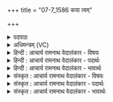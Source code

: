 +++
title = "07-7_1586 कया त्वम्"

+++
<details><summary>पदपाठः</summary>

क꣡या꣢꣯। त्वम्। नः꣣। ऊत्या꣢। अ꣡भि꣢। प्र। म꣣न्दसे। वृषन्। क꣡या꣢꣯। स्तो꣣तृ꣡भ्यः꣢। आ। भ꣣र। १५८६।
</details>

<details><summary>अधिमन्त्रम् (VC)</summary>

- इन्द्रः
- सुकक्ष आङ्गिरसः
- गायत्री
- षड्जः
</details>

<details><summary>हिन्दी : आचार्य रामनाथ वेदालंकार - विषयः</summary>

आगे पुनः जगदीश्वर,राजा वा आचार्य से प्रार्थना करते हैं।
</details>

<details><summary>हिन्दी : आचार्य रामनाथ वेदालंकार - पदार्थः</summary>

पदार्थान्वय -  हे (वृषन्) मनोरथों को पूर्ण करनेवाले,मार्ग के विघ्नों को हटानेवाले जगदीश्वर,राजन् वा आचार्य ! (त्वम्) आप ही (कया) सुखदायिनी (ऊत्या) रक्षा द्वारा (नः अभि) हमारे अभिमुख होकर (प्र मन्दसे) हमें भली-भाँति आनन्दित करते हो। (कया) उसी सुखदायिनी रक्षा द्वारा,आप (स्तोतृभ्यः) आपके गुण-कर्म-स्वभाव का कीर्तन करनेवाले स्तोताओं को (आभर) आनन्द प्रदान करो ॥१॥
</details>

<details><summary>हिन्दी : आचार्य रामनाथ वेदालंकार - भावार्थः</summary>

भावार्थ -  जगदीश्वर,राजा और आचार्य अविद्या,दुःख,दुर्गुण,दुर्व्यसन,शत्रु आदियों से यदि हमारी रक्षा करें तो वैयक्तिक और सामाजिक महान् उन्नति हो सकती है ॥१॥
</details>

<details><summary>संस्कृत : आचार्य रामनाथ वेदालंकार - विषयः</summary>

अथ पुनर्जगदीश्वरं नृपतिमाचार्यं च प्रार्थयते।
</details>

<details><summary>संस्कृत : आचार्य रामनाथ वेदालंकार - पदार्थः</summary>

पदार्थान्वय -  हे (वृषन्) कामवर्षक विघ्नविदारक जगदीश्वर,राजन् आचार्य वा ! (त्वम्) त्वमेव (कया) सुखजनिकया।[कम् इति सुखनाम। निघं० ३।६।] (ऊत्या) रक्षया (नः अभि) अस्मान् अभिमुखीभूय (प्र मन्दसे) प्रकृष्टतया आनन्दयसि।[मदि स्तुतिमोदमदस्वप्नकान्तिगतिषु,भ्वादिः।] (कया) तयैव सुखजनयित्र्या रक्षया,त्वम् (स्तोतृभ्यः) त्वद्गुणकर्मस्वभावकीर्तकेभ्यः (आ भर) मोदम् आहर ॥१॥२
</details>

<details><summary>संस्कृत : आचार्य रामनाथ वेदालंकार - भावार्थः</summary>

भावार्थ -  जगदीश्वरो नृपतिराचार्यश्चाऽविद्यादुःखदुर्गुणदुर्व्यसनसपत्नादिभ्यो यद्यस्मान् सम्यग् रक्षेयुस्तदा वैयक्तिकी समाजिकी च महत्युन्नतिर्भवितुमर्हति ॥१॥
</details>